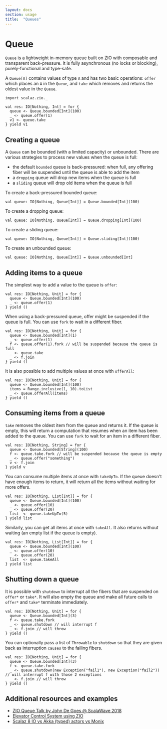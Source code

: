```yaml
---
layout: docs
section: usage
title:  "Queues"
---
```


# Queue

`Queue` is a lightweight in-memory queue built on ZIO with composable and transparent back-pressure. It is fully asynchronous (no locks or blocking), purely-functional and type-safe.

A `Queue[A]` contains values of type `A` and has two basic operations: `offer` which places an `A` in the `Queue`, and `take` which removes and returns the oldest value in the `Queue`.

```tut:silent
import scalaz.zio._

val res: IO[Nothing, Int] = for {
  queue <- Queue.bounded[Int](100)
  _ <- queue.offer(1)
  v1 <- queue.take
} yield v1
```

## Creating a queue

A `Queue` can be bounded (with a limited capacity) or unbounded.
There are various strategies to process new values when the queue is full:
- the default `bounded` queue is back-pressured: when full, any offering fiber will be suspended until the queue is able to add the item
- a `dropping` queue will drop new items when the queue is full
- a `sliding` queue will drop old items when the queue is full

To create a back-pressured bounded queue:
```tut:silent
val queue: IO[Nothing, Queue[Int]] = Queue.bounded[Int](100)
```

To create a dropping queue:
```tut:silent
val queue: IO[Nothing, Queue[Int]] = Queue.dropping[Int](100)
```

To create a sliding queue:
```tut:silent
val queue: IO[Nothing, Queue[Int]] = Queue.sliding[Int](100)
```

To create an unbounded queue:
```tut:silent
val queue: IO[Nothing, Queue[Int]] = Queue.unbounded[Int]
```

## Adding items to a queue

The simplest way to add a value to the queue is `offer`:
```tut:silent
val res: IO[Nothing, Unit] = for {
  queue <- Queue.bounded[Int](100)
  _ <- queue.offer(1)
} yield ()
```

When using a back-pressured queue, offer might be suspended if the queue is full. You can use `fork` to wait in a different fiber.
```tut:silent
val res: IO[Nothing, Unit] = for {
  queue <- Queue.bounded[Int](1)
  _ <- queue.offer(1)
  f <- queue.offer(1).fork // will be suspended because the queue is full
  _ <- queue.take
  _ <- f.join
} yield ()
```

It is also possible to add multiple values at once with `offerAll`:
```tut:silent
val res: IO[Nothing, Unit] = for {
  queue <- Queue.bounded[Int](100)
  items = Range.inclusive(1, 10).toList
  _ <- queue.offerAll(items)
} yield ()
```

## Consuming items from a queue

`take` removes the oldest item from the queue and returns it. If the queue is empty, this will return a computation that resumes when an item has been added to the queue. You can use `fork` to wait for an item in a different fiber.
```tut:silent
val res: IO[Nothing, String] = for {
  queue <- Queue.bounded[String](100)
  f <- queue.take.fork // will be suspended because the queue is empty
  _ <- queue.offer("something")
  v <- f.join
} yield v
```

You can consume multiple items at once with `takeUpTo`. If the queue doesn't have enough items to return, it will return all the items without waiting for more offers.
```tut:silent
val res: IO[Nothing, List[Int]] = for {
  queue <- Queue.bounded[Int](100)
  _ <- queue.offer(10)
  _ <- queue.offer(20)
  list  <- queue.takeUpTo(5)
} yield list
```

Similarly, you can get all items at once with `takeAll`. It also returns without waiting (an empty list if the queue is empty).
```tut:silent
val res: IO[Nothing, List[Int]] = for {
  queue <- Queue.bounded[Int](100)
  _ <- queue.offer(10)
  _ <- queue.offer(20)
  list  <- queue.takeAll
} yield list
```

## Shutting down a queue

It is possible with `shutdown` to interrupt all the fibers that are suspended on `offer*` or `take*`. It will also empty the queue and make all future calls to `offer*` and `take*` terminate immediately.

```tut:silent
val res: IO[Nothing, Unit] = for {
  queue <- Queue.bounded[Int](3)
  f <- queue.take.fork
  _ <- queue.shutdown // will interrupt f
  _ <- f.join // will throw
} yield ()
```

You can optionally pass a list of `Throwable` to `shutdown` so that they are given back as interruption `causes` to the failing fibers.

```tut:silent
val res: IO[Nothing, Unit] = for {
  queue <- Queue.bounded[Int](3)
  f <- queue.take.fork
  _ <- queue.shutdown(new Exception("fail1"), new Exception("fail2")) // will interrupt f with those 2 exceptions
  _ <- f.join // will throw
} yield ()
```

## Additional resources and examples

- [ZIO Queue Talk by John De Goes @ ScalaWave 2018](https://www.slideshare.net/jdegoes/zio-queue)
- [Elevator Control System using ZIO](https://medium.com/@wiemzin/elevator-control-system-using-zio-c718ae423c58)
- [Scalaz 8 IO vs Akka (typed) actors vs Monix](https://blog.softwaremill.com/scalaz-8-io-vs-akka-typed-actors-vs-monix-part-1-5672657169e1)